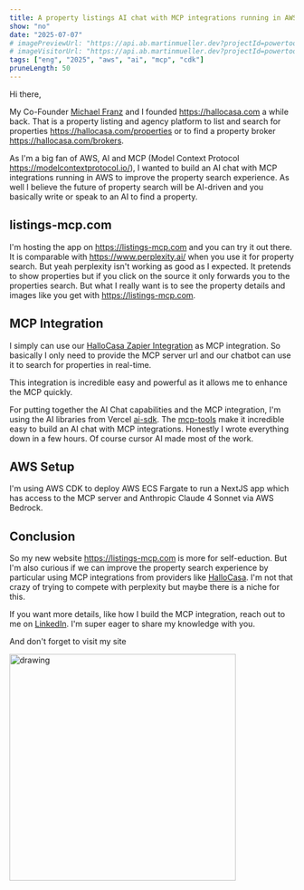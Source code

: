 ```yaml
---
title: A property listings AI chat with MCP integrations running in AWS 
show: "no"
date: "2025-07-07"
# imagePreviewUrl: "https://api.ab.martinmueller.dev?projectId=powertools&state=preview"
# imageVisitorUrl: "https://api.ab.martinmueller.dev?projectId=powertools&state=visitor"
tags: ["eng", "2025", "aws", "ai", "mcp", "cdk"]
pruneLength: 50
---
```


Hi there,

My Co-Founder [Michael Franz](https://www.linkedin.com/in/michael-franz-308943b8/) and I founded <https://hallocasa.com> a while back. That is a property listing and agency platform to list and search for properties <https://hallocasa.com/properties> or to find a property broker <https://hallocasa.com/brokers>.

As I'm a big fan of AWS, AI and MCP (Model Context Protocol <https://modelcontextprotocol.io/>), I wanted to build an AI chat with MCP integrations running in AWS to improve the property search experience. As well I believe the future of property search will be AI-driven and you basically write or speak to an AI to find a property.

## listings-mcp.com

I'm hosting the app on <https://listings-mcp.com> and you can try it out there. It is comparable with <https://www.perplexity.ai/> when you use it for property search. But yeah perplexity isn't working as good as I expected. It pretends to show properties but if you click on the source it only forwards you to the properties search. But what I really want is to see the property details and images like you get with <https://listings-mcp.com>.

## MCP Integration

I simply can use our [HalloCasa Zapier Integration](https://zapier.com/apps/hallocasa/integrations) as MCP integration. So basically I only need to provide the MCP server url and our chatbot can use it to search for properties in real-time.

This integration is incredible easy and powerful as it allows me to enhance the MCP quickly.

For putting together the AI Chat capabilities and the MCP integration, I'm using the AI libraries from Vercel [ai-sdk](https://ai-sdk.dev/). The [mcp-tools](https://ai-sdk.dev/cookbook/node/mcp-tools) make it incredible easy to build an AI chat with MCP integrations. Honestly I wrote everything down in a few hours. Of course cursor AI made most of the work.

## AWS Setup

I'm using AWS CDK to deploy AWS ECS Fargate to run a NextJS app which has access to the MCP server and Anthropic Claude 4 Sonnet via AWS Bedrock.

## Conclusion

So my new website <https://listings-mcp.com> is more for self-eduction. But I'm also curious if we can improve the property search experience by particular using MCP integrations from providers like [HalloCasa](https://hallocasa.com). I'm not that crazy of trying to compete with perplexity but maybe there is a niche for this.

If you want more details, like how I build the MCP integration, reach out to me on [LinkedIn](https://www.linkedin.com/in/martinmueller88/). I'm super eager to share my knowledge with you.

And don't forget to visit my site

<a href="https://martinmueller.dev"><img src="https://martinmueller.dev/static/84caa5292a6d0c37c48ae280d04b5fa6/a7715/joint.jpg" alt="drawing" width="400"/></a>
